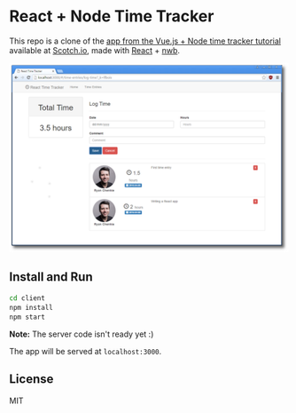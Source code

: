 # React + Node Time Tracker

This repo is a clone of the [app from the Vue.js + Node time tracker tutorial](https://github.com/chenkie/vue-node-time-tracker) available at [Scotch.io](https://scotch.io), made with [React](https://facebook.github.io/react/) + [nwb](https://github.com/insin/nwb).

![](screenshot.png)

## Install and Run

```bash
cd client
npm install
npm start
```

**Note:** The server code isn't ready yet :)

The app will be served at `localhost:3000`.

## License

MIT
